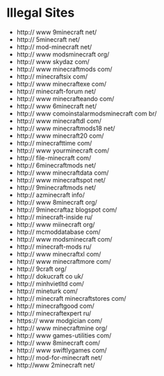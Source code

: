 Illegal Sites
=============

- http:// www 9minecraft net/
- http:// 5minecraft net/
- http:// mod-minecraft net/
- http:// www modsminecraft org/
- http:// www skydaz com/
- http:// www minecraftmods com/
- http:// minecraftsix com/
- http:// www minecraftexe com/
- http:// minecraft-forum net/
- http:// www minecrafteando com/
- http:// www 6minecraft net/
- http:// www comoinstalarmodsminecraft com br/
- http:// www minecraftdl com/
- http:// www minecraftmods18 net/
- http:// www minecraft20 com/
- http:// minecrafttime com/
- http:// www yourminecraft com/
- http:// file-minecraft com/
- http:// 6minecraftmods net/
- http:// www minecraftdata com/
- http:// www minecraftspot net/
- http:// 9minecraftmods net/
- http:// azminecraft info/
- http:// www 8minecraft org/
- http:// 9minecraftaz blogspot com/
- http:// minecraft-inside ru/
- http:// www miinecraft org/
- http:// mcmoddatabase com/
- http:// www modsminecraft com/
- http:// minecraft-mods ru/
- http:// www minecraftxl com/
- http:// www minecraftmore com/
- http:// 9craft org/
- http:// dokucraft co uk/
- http:// minhvietltd com/
- http:// mineturk com/
- http:// minecraft minecraftstores com/
- http:// minecraftgood com/
- http:// minecraftexpert ru/
- https:// www modgician com/
- http:// www minecraftmine org/
- http:// www games-utilities com/
- http:// www 8minecraft com/
- http:// www swiftlygames com/ 
- http:// mod-for-minecraft net/
- http://www 2minecraft net/
